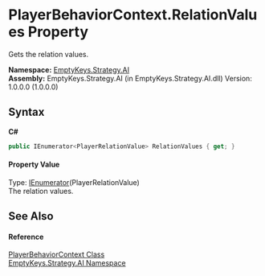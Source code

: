 # PlayerBehaviorContext.RelationValues Property 
 

Gets the relation values.

**Namespace:**&nbsp;<a href="N_EmptyKeys_Strategy_AI">EmptyKeys.Strategy.AI</a><br />**Assembly:**&nbsp;EmptyKeys.Strategy.AI (in EmptyKeys.Strategy.AI.dll) Version: 1.0.0.0 (1.0.0.0)

## Syntax

**C#**<br />
``` C#
public IEnumerator<PlayerRelationValue> RelationValues { get; }
```


#### Property Value
Type: <a href="http://msdn2.microsoft.com/en-us/library/78dfe2yb" target="_blank">IEnumerator</a>(PlayerRelationValue)<br />The relation values.

## See Also


#### Reference
<a href="T_EmptyKeys_Strategy_AI_PlayerBehaviorContext">PlayerBehaviorContext Class</a><br /><a href="N_EmptyKeys_Strategy_AI">EmptyKeys.Strategy.AI Namespace</a><br />